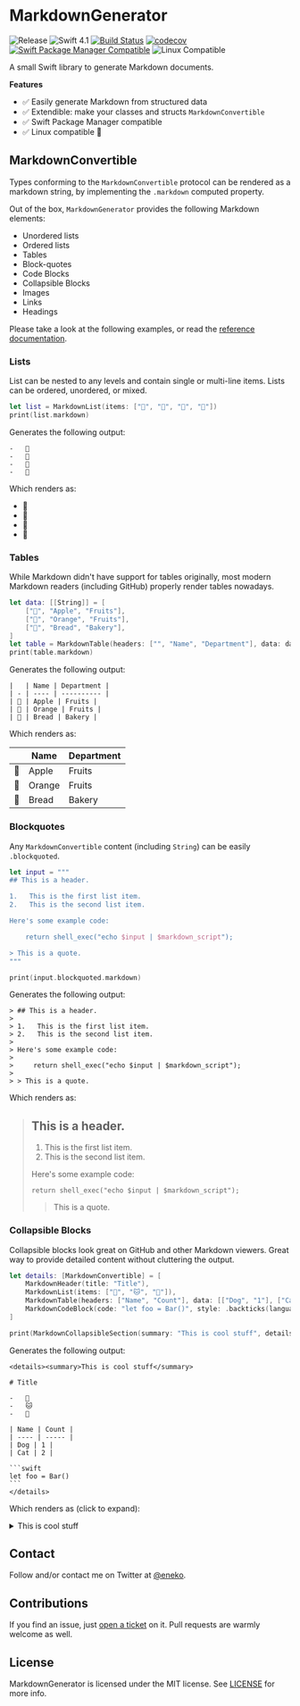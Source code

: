 # MarkdownGenerator


![Release](https://img.shields.io/github/release/eneko/markdowngenerator.svg)
![Swift 4.1](https://img.shields.io/badge/Swift-4.1-orange.svg)
[![Build Status](https://travis-ci.org/eneko/MarkdownGenerator.svg?branch=master)](https://travis-ci.org/eneko/MarkdownGenerator)
[![codecov](https://codecov.io/gh/eneko/MarkdownGenerator/branch/master/graph/badge.svg)](https://codecov.io/gh/eneko/MarkdownGenerator)
[![Swift Package Manager Compatible](https://img.shields.io/badge/spm-compatible-brightgreen.svg)](https://swift.org/package-manager)
![Linux Compatible](https://img.shields.io/badge/linux-compatible%20🐧-brightgreen.svg)

A small Swift library to generate Markdown documents.

**Features**
- ✅ Easily generate Markdown from structured data
- ✅ Extendible: make your classes and structs `MarkdownConvertible`
- ✅ Swift Package Manager compatible
- ✅ Linux compatible 🐧


## MarkdownConvertible
Types conforming to the `MarkdownConvertible` protocol can be rendered as a
markdown string, by implementing the `.markdown` computed property.

Out of the box, `MarkdownGenerator` provides the following Markdown elements:

- Unordered lists
- Ordered lists
- Tables
- Block-quotes
- Code Blocks
- Collapsible Blocks
- Images
- Links
- Headings

Please take a look at the following examples, or read the [reference documentation](/Docs/Reference/MarkdownGenerator).

### Lists
List can be nested to any levels and contain single or multi-line items. Lists can be ordered, unordered, or mixed.

```swift
let list = MarkdownList(items: ["🍏", "🍌", "🍊", "🍇"])
print(list.markdown)
```

Generates the following output:

    -   🍏
    -   🍌
    -   🍊
    -   🍇

Which renders as:

-   🍏
-   🍌
-   🍊
-   🍇


### Tables
While Markdown didn't have support for tables originally, most modern Markdown readers (including GitHub) properly render tables nowadays.

```swift
let data: [[String]] = [
    ["🍏", "Apple", "Fruits"],
    ["🍊", "Orange", "Fruits"],
    ["🥖", "Bread", "Bakery"],
]
let table = MarkdownTable(headers: ["", "Name", "Department"], data: data)
print(table.markdown)
```

Generates the following output:

    |   | Name | Department |
    | - | ---- | ---------- |
    | 🍏 | Apple | Fruits |
    | 🍊 | Orange | Fruits |
    | 🥖 | Bread | Bakery |

Which renders as:

|   | Name | Department |
| - | ---- | ---------- |
| 🍏 | Apple | Fruits |
| 🍊 | Orange | Fruits |
| 🥖 | Bread | Bakery |


### Blockquotes

Any `MarkdownConvertible` content (including `String`) can be easily `.blockquoted`.

```swift
let input = """
## This is a header.

1.   This is the first list item.
2.   This is the second list item.

Here's some example code:

    return shell_exec("echo $input | $markdown_script");

> This is a quote.
"""

print(input.blockquoted.markdown)
```

Generates the following output:

    > ## This is a header.
    >
    > 1.   This is the first list item.
    > 2.   This is the second list item.
    >
    > Here's some example code:
    >
    >     return shell_exec("echo $input | $markdown_script");
    >
    > > This is a quote.

Which renders as:

> ## This is a header.
>
> 1.   This is the first list item.
> 2.   This is the second list item.
>
> Here's some example code:
>
>     return shell_exec("echo $input | $markdown_script");
>
> > This is a quote.


### Collapsible Blocks
Collapsible blocks look great on GitHub and other Markdown viewers. Great way to provide detailed content without cluttering the output.

```swift
let details: [MarkdownConvertible] = [
    MarkdownHeader(title: "Title"),
    MarkdownList(items: ["🐶", "🐱", "🦊"]),
    MarkdownTable(headers: ["Name", "Count"], data: [["Dog", "1"], ["Cat", "2"]]),
    MarkdownCodeBlock(code: "let foo = Bar()", style: .backticks(language: "swift"))
]

print(MarkdownCollapsibleSection(summary: "This is cool stuff", details: details).markdown)
```

Generates the following output:

    <details><summary>This is cool stuff</summary>

    # Title

    -   🐶
    -   🐱
    -   🦊

    | Name | Count |
    | ---- | ----- |
    | Dog | 1 |
    | Cat | 2 |

    ```swift
    let foo = Bar()
    ```
    </details>

Which renders as (click to expand):

<details><summary>This is cool stuff</summary>

# Title

-   🐶
-   🐱
-   🦊

| Name | Count |
| ---- | ----- |
| Dog | 1 |
| Cat | 2 |

```swift
let foo = Bar()
```
</details>


## Contact
Follow and/or contact me on Twitter at [@eneko](https://www.twitter.com/eneko).


## Contributions
If you find an issue, just [open a ticket](https://github.com/eneko/MarkdownGenerator/issues/new)
on it. Pull requests are warmly welcome as well.


## License
MarkdownGenerator is licensed under the MIT license. See [LICENSE](/LICENSE) for more info.
